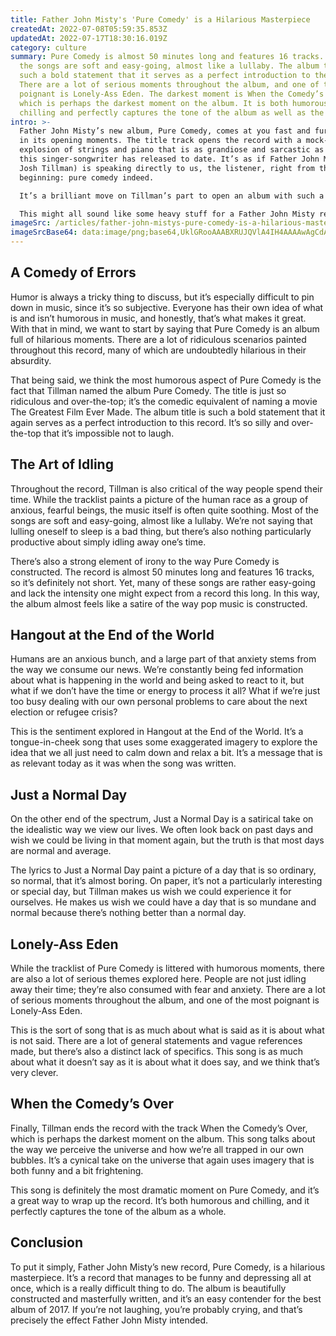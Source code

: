 ```yaml
---
title: Father John Misty's 'Pure Comedy' is a Hilarious Masterpiece
createdAt: 2022-07-08T05:59:35.853Z
updatedAt: 2022-07-17T18:30:16.019Z
category: culture
summary: Pure Comedy is almost 50 minutes long and features 16 tracks. Most of
  the songs are soft and easy-going, almost like a lullaby. The album title is
  such a bold statement that it serves as a perfect introduction to the record.
  There are a lot of serious moments throughout the album, and one of the most
  poignant is Lonely-Ass Eden. The darkest moment is When the Comedy’s Over,
  which is perhaps the darkest moment on the album. It is both humorous and
  chilling and perfectly captures the tone of the album as well as the tone.
intro: >-
  Father John Misty’s new album, Pure Comedy, comes at you fast and furious
  in its opening moments. The title track opens the record with a mock-operatic
  explosion of strings and piano that is as grandiose and sarcastic as anything
  this singer-songwriter has released to date. It’s as if Father John Misty (aka
  Josh Tillman) is speaking directly to us, the listener, right from the
  beginning: pure comedy indeed. 

  It’s a brilliant move on Tillman’s part to open an album with such a statement piece, because it sets the tone for what is to follow. Pure Comedy continues with a theatrical bombast that feels more inspired by Broadway than indie rock; there are even snippets of voiceover scattered throughout to help drive home Tillman’s point. But what exactly is his point? That human existence is absurd? Yes, that too. And also something about being terrified of artificial intelligence taking over the world (and rightfully so). 

  This might all sound like some heavy stuff for a Father John Misty record, but trust us – it only gets heavier from here.
imageSrc: /articles/father-john-mistys-pure-comedy-is-a-hilarious-masterpiece.png
imageSrcBase64: data:image/png;base64,UklGRooAAABXRUJQVlA4IH4AAAAwAgCdASoKAAoAAUAmJbACdAYUAXMzfBlyAAD+9WPfwcpFojCF191E3sMUZi4CXzIHpOk2/dOwOs9TTrJETyuHgwauMn9Fy48/DULanUlR4bivTOHP+z58/sYXI+aTuzeie/+YQP8meGmFtyv9Papl+x9aOM/D/o3/7zfo4AA=
---
```


## A Comedy of Errors

Humor is always a tricky thing to discuss, but it’s especially difficult to pin down in music, since it’s so subjective. Everyone has their own idea of what is and isn’t humorous in music, and honestly, that’s what makes it great. With that in mind, we want to start by saying that Pure Comedy is an album full of hilarious moments. There are a lot of ridiculous scenarios painted throughout this record, many of which are undoubtedly hilarious in their absurdity.

That being said, we think the most humorous aspect of Pure Comedy is the fact that Tillman named the album Pure Comedy. The title is just so ridiculous and over-the-top; it’s the comedic equivalent of naming a movie The Greatest Film Ever Made. The album title is such a bold statement that it again serves as a perfect introduction to this record. It’s so silly and over-the-top that it’s impossible not to laugh.

## The Art of Idling

Throughout the record, Tillman is also critical of the way people spend their time. While the tracklist paints a picture of the human race as a group of anxious, fearful beings, the music itself is often quite soothing. Most of the songs are soft and easy-going, almost like a lullaby. We’re not saying that lulling oneself to sleep is a bad thing, but there’s also nothing particularly productive about simply idling away one’s time.

There’s also a strong element of irony to the way Pure Comedy is constructed. The record is almost 50 minutes long and features 16 tracks, so it’s definitely not short. Yet, many of these songs are rather easy-going and lack the intensity one might expect from a record this long. In this way, the album almost feels like a satire of the way pop music is constructed.

## Hangout at the End of the World

Humans are an anxious bunch, and a large part of that anxiety stems from the way we consume our news. We’re constantly being fed information about what is happening in the world and being asked to react to it, but what if we don’t have the time or energy to process it all? What if we’re just too busy dealing with our own personal problems to care about the next election or refugee crisis?

This is the sentiment explored in Hangout at the End of the World. It’s a tongue-in-cheek song that uses some exaggerated imagery to explore the idea that we all just need to calm down and relax a bit. It’s a message that is as relevant today as it was when the song was written.

## Just a Normal Day

On the other end of the spectrum, Just a Normal Day is a satirical take on the idealistic way we view our lives. We often look back on past days and wish we could be living in that moment again, but the truth is that most days are normal and average.

The lyrics to Just a Normal Day paint a picture of a day that is so ordinary, so normal, that it’s almost boring. On paper, it’s not a particularly interesting or special day, but Tillman makes us wish we could experience it for ourselves. He makes us wish we could have a day that is so mundane and normal because there’s nothing better than a normal day.

## Lonely-Ass Eden

While the tracklist of Pure Comedy is littered with humorous moments, there are also a lot of serious themes explored here. People are not just idling away their time; they’re also consumed with fear and anxiety. There are a lot of serious moments throughout the album, and one of the most poignant is Lonely-Ass Eden.

This is the sort of song that is as much about what is said as it is about what is not said. There are a lot of general statements and vague references made, but there’s also a distinct lack of specifics. This song is as much about what it doesn’t say as it is about what it does say, and we think that’s very clever.

## When the Comedy’s Over

Finally, Tillman ends the record with the track When the Comedy’s Over, which is perhaps the darkest moment on the album. This song talks about the way we perceive the universe and how we’re all trapped in our own bubbles. It’s a cynical take on the universe that again uses imagery that is both funny and a bit frightening.

This song is definitely the most dramatic moment on Pure Comedy, and it’s a great way to wrap up the record. It’s both humorous and chilling, and it perfectly captures the tone of the album as a whole.

## Conclusion

To put it simply, Father John Misty’s new record, Pure Comedy, is a hilarious masterpiece. It’s a record that manages to be funny and depressing all at once, which is a really difficult thing to do. The album is beautifully constructed and masterfully written, and it’s an easy contender for the best album of 2017. If you’re not laughing, you’re probably crying, and that’s precisely the effect Father John Misty intended.
